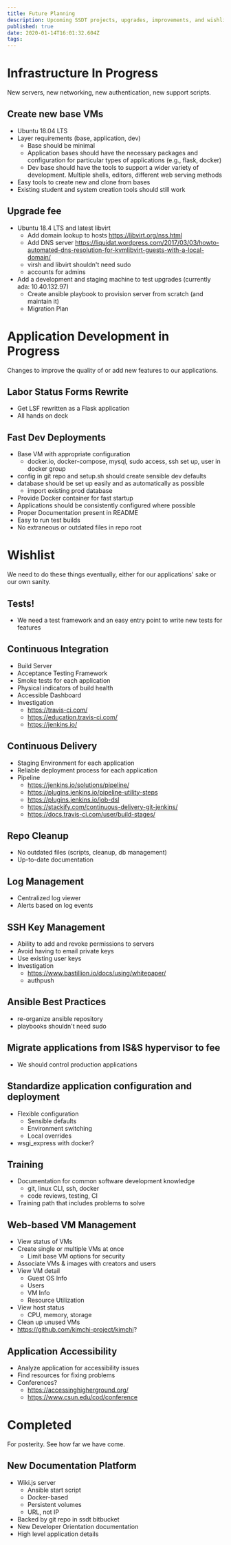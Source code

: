 ```yaml
---
title: Future Planning
description: Upcoming SSDT projects, upgrades, improvements, and wishlists.
published: true
date: 2020-01-14T16:01:32.604Z
tags: 
---
```


# Infrastructure In Progress
New servers, new networking, new authentication, new support scripts.

## Create new base VMs
* Ubuntu 18.04 LTS
* Layer requirements (base, application, dev)
	* Base should be minimal
  * Application bases should have the necessary packages and configuration for particular types of applications (e.g., flask, docker)
  * Dev base should have the tools to support a wider variety of development. Multiple shells, editors, different web serving methods
* Easy tools to create new and clone from bases
* Existing student and system creation tools should still work

## Upgrade fee
* Ubuntu 18.4 LTS and latest libvirt
  * Add domain lookup to hosts https://libvirt.org/nss.html
  * Add DNS server https://liquidat.wordpress.com/2017/03/03/howto-automated-dns-resolution-for-kvmlibvirt-guests-with-a-local-domain/
  * virsh and libvirt shouldn't need sudo
  * accounts for admins
* Add a development and staging machine to test upgrades (currently ada: 10.40.132.97)
	* Create ansible playbook to provision server from scratch (and maintain it)
  * Migration Plan

# Application Development in Progress
Changes to improve the quality of or add new features to our applications.

## Labor Status Forms Rewrite
* Get LSF rewritten as a Flask application
* All hands on deck

## Fast Dev Deployments
* Base VM with appropriate configuration
    * docker.io, docker-compose, mysql, sudo access, ssh set up, user in docker group
* config in git repo and setup.sh should create sensible dev defaults
* database should be set up easily and as automatically as possible
    * import existing prod database
* Provide Docker container for fast startup
* Applications should be consistently configured where possible
* Proper Documentation present in README
* Easy to run test builds
* No extraneous or outdated files in repo root

# Wishlist
We need to do these things eventually, either for our applications' sake or our own sanity.

## Tests!
* We need a test framework and an easy entry point to write new tests for features

## Continuous Integration
* Build Server
* Acceptance Testing Framework
* Smoke tests for each application
* Physical indicators of build health
* Accessible Dashboard
* Investigation
	* https://travis-ci.com/
  * https://education.travis-ci.com/
  * https://jenkins.io/

## Continuous Delivery
* Staging Environment for each application
* Reliable deployment process for each application
* Pipeline
	* https://jenkins.io/solutions/pipeline/
  * https://plugins.jenkins.io/pipeline-utility-steps
  * https://plugins.jenkins.io/job-dsl
  * https://stackify.com/continuous-delivery-git-jenkins/
  * https://docs.travis-ci.com/user/build-stages/

## Repo Cleanup
* No outdated files (scripts, cleanup, db management)
* Up-to-date documentation

## Log Management
* Centralized log viewer
* Alerts based on log events

## SSH Key Management
* Ability to add and revoke permissions to servers
* Avoid having to email private keys
* Use existing user keys
* Investigation
	* https://www.bastillion.io/docs/using/whitepaper/
	* authpush

## Ansible Best Practices
* re-organize ansible repository
* playbooks shouldn't need sudo

## Migrate applications from IS&S hypervisor to fee
* We should control production applications

## Standardize application configuration and deployment
* Flexible configuration
	* Sensible defaults
	* Environment switching
	* Local overrides
* wsgi_express with docker?

## Training
* Documentation for common software development knowledge
  * git, linux CLI, ssh, docker
  * code reviews, testing, CI
* Training path that includes problems to solve

## Web-based VM Management
* View status of VMs
* Create single or multiple VMs at once
  * Limit base VM options for security
* Associate VMs & images with creators and users
* View VM detail
  * Guest OS Info
  * Users
  * VM Info
  * Resource Utilization
* View host status
  * CPU, memory, storage
* Clean up unused VMs
* https://github.com/kimchi-project/kimchi?

## Application Accessibility
* Analyze application for accessibility issues
* Find resources for fixing problems
* Conferences?
  * https://accessinghigherground.org/
  * https://www.csun.edu/cod/conference

# Completed
For posterity. See how far we have come.

## New Documentation Platform
* Wiki.js server
    * Ansible start script
    * Docker-based
    * Persistent volumes
    * URL, not IP
* Backed by git repo in ssdt bitbucket
* New Developer Orientation documentation
* High level application details

